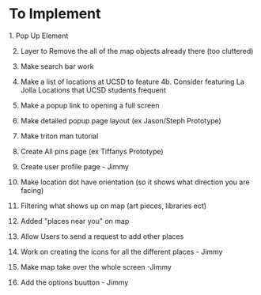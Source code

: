<h1> To Implement </h1>
1. Pop Up Element

2. Layer to Remove the all of the map objects already there (too cluttered)

3. Make search bar work

4. Make a list of locations at UCSD to feature
	4b. Consider featuring La Jolla Locations that UCSD students frequent

5. Make a popup link to opening a full screen 

6. Make detailed popup page layout (ex Jason/Steph Prototype)

7. Make triton man tutorial 

8. Create All pins page (ex Tiffanys Prototype)

10. Create user profile page - Jimmy 

11. Make location dot have orientation (so it shows what direction you are facing)

12. Filtering what shows up on map (art pieces, libraries ect)

13. Added "places near you" on map 

14. Allow Users to send a request to add other places

15. Work on creating the icons for all the different places - Jimmy

16. Make map take over the whole screen -Jimmy

17. Add the options buutton - Jimmy 
